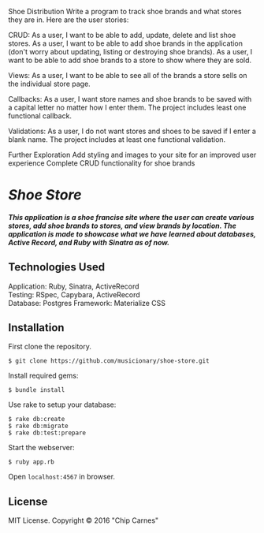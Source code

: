 Shoe Distribution
Write a program to track shoe brands and what stores they are in. Here are the user stories:

CRUD:
As a user, I want to be able to add, update, delete and list shoe stores.
As a user, I want to be able to add shoe brands in the application (don't worry about updating, listing or destroying shoe brands).
As a user, I want to be able to add shoe brands to a store to show where they are sold.

Views:
As a user, I want to be able to see all of the brands a store sells on the individual store page.

Callbacks:
As a user, I want store names and shoe brands to be saved with a capital letter no matter how I enter them.
The project includes least one functional callback.

Validations:
As a user, I do not want stores and shoes to be saved if I enter a blank name.
The project includes at least one functional validation.


Further Exploration
Add styling and images to your site for an improved user experience
Complete CRUD functionality for shoe brands


# _Shoe Store_

##### This application is a shoe francise site where the user can create various stores, add shoe brands to stores, and view brands by location. The application is made to showcase what we have learned about databases, Active Record, and Ruby with Sinatra as of now.

## Technologies Used

Application: Ruby, Sinatra, ActiveRecord<br>
Testing: RSpec, Capybara, ActiveRecord<br>
Database: Postgres
Framework: Materialize CSS

Installation
------------

First clone the repository.  
```
$ git clone https://github.com/musicionary/shoe-store.git
```

Install required gems:
```
$ bundle install
```

Use rake to setup your database:
```
$ rake db:create
$ rake db:migrate
$ rake db:test:prepare
```

Start the webserver:
```
$ ruby app.rb
```

Open `localhost:4567` in browser.

License
-------

MIT License. Copyright &copy; 2016 "Chip Carnes"
